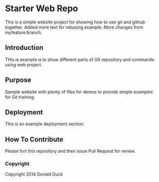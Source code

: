 # Starter Web Repo

This is a simple website project for showing how to use git and github together.
Added more text for rebasing example. More changes from myfeature branch.

## Introduction

THis is example is to show different parts of GIt repository and commands using web project.

## Purpose

Sample website with plenty of files for demos to provide simple examples for Git training.

## Deployment

This is an example deployment section.

## How To Contribute

Please fort this repository and then issue Pull Request for review.
### Copyright
Copyright 2014 Donald Duck